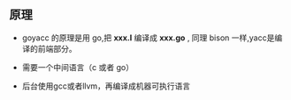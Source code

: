 ## 原理

- goyacc 的原理是用 go,把 **xxx.l** 编译成 **xxx.go** , 同理 bison 一样,yacc是编译的前端部分。

- 需要一个中间语言（c 或者 go）

- 后台使用gcc或者llvm，再编译成机器可执行语言
